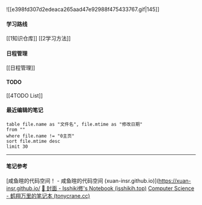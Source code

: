 ![[e398fd307d2edeaca265aad47e92988f475433767.gif|145]]
#### 学习路线
[[1知识仓库]]
[[2学习方法]]
#### 日程管理
[[日程管理]]

#### TODO
[[4TODO List]]

#### 最近编辑的笔记
```dataview 
table file.name as "文件名", file.mtime as "修改日期"
from ""
where file.name != "0主页"
sort file.mtime desc
limit 30
```

---

#### 笔记参考
[咸鱼暄的代码空间！ - 咸鱼暄的代码空间 (xuan-insr.github.io)](https://xuan-insr.github.io/
[💠 封面 - Isshiki修's Notebook (isshikih.top)](https://note.isshikih.top/)
[Computer Science - 鹤翔万里的笔记本 (tonycrane.cc)](https://note.tonycrane.cc/cs/)

